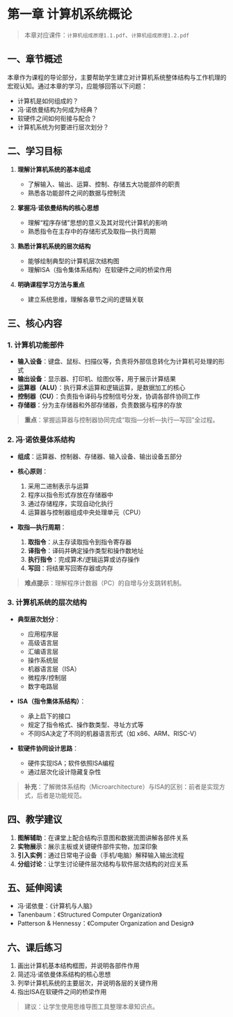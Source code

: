 # 第一章 计算机系统概论

> 本章对应课件：`计算机组成原理1.1.pdf`、`计算机组成原理1.2.pdf`

## 一、章节概述

本章作为课程的导论部分，主要帮助学生建立对计算机系统整体结构与工作机理的宏观认知。通过本章的学习，应能够回答以下问题：

- 计算机是如何组成的？
- 冯·诺依曼结构为何成为经典？
- 软硬件之间如何衔接与配合？
- 计算机系统为何要进行层次划分？

## 二、学习目标

1. **理解计算机系统的基本组成**
   - 了解输入、输出、运算、控制、存储五大功能部件的职责
   - 熟悉各功能部件之间的数据与控制流

2. **掌握冯·诺依曼结构的核心思想**
   - 理解“程序存储”思想的意义及其对现代计算机的影响
   - 熟悉指令在主存中的存储形式及取指—执行周期

3. **熟悉计算机系统的层次结构**
   - 能够绘制典型的计算机层次结构图
   - 理解ISA（指令集体系结构）在软硬件之间的桥梁作用

4. **明确课程学习方法与重点**
   - 建立系统思维，理解各章节之间的逻辑关联

## 三、核心内容

### 1. 计算机功能部件

- **输入设备**：键盘、鼠标、扫描仪等，负责将外部信息转化为计算机可处理的形式
- **输出设备**：显示器、打印机、绘图仪等，用于展示计算结果
- **运算器（ALU）**：执行算术运算和逻辑运算，是数据加工的核心
- **控制器（CU）**：负责指令译码与控制信号分发，协调各部件协同工作
- **存储器**：分为主存储器和外部存储器，负责数据与程序的存放

> **重点**：掌握运算器与控制器协同完成“取指—分析—执行—写回”全过程。

### 2. 冯·诺依曼体系结构

- **组成**：运算器、控制器、存储器、输入设备、输出设备五部分
- **核心原则**：
  1. 采用二进制表示与运算
  2. 程序以指令形式存放在存储器中
  3. 通过存储程序，实现自动化执行
  4. 运算器与控制器组成中央处理单元（CPU）

- **取指—执行周期**：
  1. **取指令**：从主存读取指令到指令寄存器
  2. **译指令**：译码并确定操作类型和操作数地址
  3. **执行指令**：完成算术/逻辑运算或访存操作
  4. **写回**：将结果写回寄存器或内存

> **难点提示**：理解程序计数器（PC）的自增与分支跳转机制。

### 3. 计算机系统的层次结构

- **典型层次划分**：
  - 应用程序层
  - 高级语言层
  - 汇编语言层
  - 操作系统层
  - 机器语言层（ISA）
  - 微程序/控制层
  - 数字电路层

- **ISA（指令集体系结构）**：
  - 承上启下的接口
  - 规定了指令格式、操作数类型、寻址方式等
  - 不同ISA决定了不同的机器语言形式（如 x86、ARM、RISC-V）

- **软硬件协同设计思路**：
  - 硬件实现ISA；软件依照ISA编程
  - 通过层次化设计隐藏复杂性

> **补充**：了解微体系结构（Microarchitecture）与ISA的区别：前者是实现方式，后者是功能规范。

## 四、教学建议

1. **图解辅助**：在课堂上配合结构示意图和数据流图讲解各部件关系
2. **实物展示**：展示主板或关键硬件部件实物，加深印象
3. **引入实例**：通过日常电子设备（手机/电脑）解释输入输出流程
4. **分组讨论**：让学生讨论硬件层次结构与软件层次结构的对应关系

## 五、延伸阅读

- 冯·诺依曼：《计算机与人脑》
- Tanenbaum：《Structured Computer Organization》
- Patterson & Hennessy：《Computer Organization and Design》

## 六、课后练习

1. 画出计算机基本结构框图，并说明各部件作用
2. 简述冯·诺依曼体系结构的核心思想
3. 列举计算机系统的主要层次，并说明各层的关键作用
4. 指出ISA在软硬件之间的桥梁作用

> 建议：让学生使用思维导图工具整理本章知识点。
